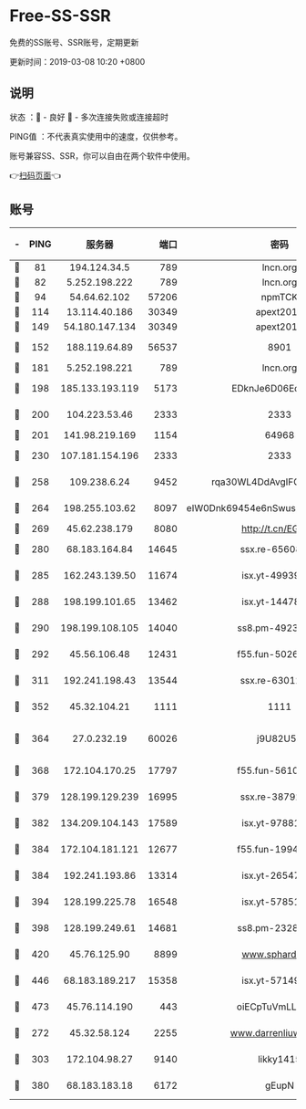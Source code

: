 # Free-SS-SSR

免费的SS账号、SSR账号，定期更新

更新时间：2019-03-08 10:20 +0800

## 说明

状态     ：🙂 - 良好 🙁 - 多次连接失败或连接超时

PING值   ：不代表真实使用中的速度，仅供参考。

账号兼容SS、SSR，你可以自由在两个软件中使用。

👉[扫码页面](https://liesauer.github.io/Free-SS-SSR/)👈

## 账号

|-|PING|服务器|端口|密码|加密方式|区域|
|:----:|:----:|:-----:|-----:|:----:|:----:|:----:|
|🙂|81|194.124.34.5|789|lncn.org|rc4|JP|
|🙂|82|5.252.198.222|789|lncn.org|rc4|JP|
|🙂|94|54.64.62.102|57206|npmTCK|rc4-md5|JP|
|🙂|114|13.114.40.186|30349|apext2019|chacha20|JP|
|🙂|149|54.180.147.134|30349|apext2019|chacha20|KR|
|🙂|152|188.119.64.89|56537|8901|aes-256-cfb|RU|
|🙂|181|5.252.198.221|789|lncn.org|rc4|JP|
|🙂|198|185.133.193.119|5173|EDknJe6D06EoWDaw|aes-256-cfb|US|
|🙂|200|104.223.53.46|2333|2333|aes-256-cfb|US|
|🙂|201|141.98.219.169|1154|64968|chacha20|US|
|🙂|230|107.181.154.196|2333|2333|aes-256-cfb|US|
|🙂|258|109.238.6.24|9452|rqa30WL4DdAvgIFG6Fs3znzTa|aes-256-cfb|FR|
|🙂|264|198.255.103.62|8097|eIW0Dnk69454e6nSwuspv9DmS201tQ0D|aes-256-cfb|US|
|🙂|269|45.62.238.179|8080|http://t.cn/EGJIyrl|rc4-md5|CA|
|🙂|280|68.183.164.84|14645|ssx.re-65608232|aes-256-cfb|US|
|🙂|285|162.243.139.50|11674|isx.yt-49939991|aes-256-cfb|US|
|🙂|288|198.199.101.65|13462|isx.yt-14478086|aes-256-cfb|US|
|🙂|290|198.199.108.105|14040|ss8.pm-49239037|aes-256-cfb|US|
|🙂|292|45.56.106.48|12431|f55.fun-50265389|aes-256-cfb|US|
|🙂|311|192.241.198.43|13544|ssx.re-63012988|aes-256-cfb|US|
|🙂|352|45.32.104.21|1111|1111|aes-256-cfb|SG|
|🙂|364|27.0.232.19|60026|j9U82U53|xchacha20-ietf-poly1305|HK|
|🙂|368|172.104.170.25|17797|f55.fun-56102907|aes-256-cfb|SG|
|🙂|379|128.199.129.239|16995|ssx.re-38792926|aes-256-cfb|SG|
|🙂|382|134.209.104.143|17589|isx.yt-97881825|aes-256-cfb|SG|
|🙂|384|172.104.181.121|12677|f55.fun-19942121|aes-256-cfb|SG|
|🙂|384|192.241.193.86|13314|isx.yt-26547627|aes-256-cfb|US|
|🙂|394|128.199.225.78|16548|isx.yt-57851820|aes-256-cfb|SG|
|🙂|398|128.199.249.61|14681|ss8.pm-23285637|aes-256-cfb|SG|
|🙂|420|45.76.125.90|8899|www.sphard.com|aes-256-cfb|AU|
|🙂|446|68.183.189.217|15358|isx.yt-57149233|aes-256-cfb|SG|
|🙂|473|45.76.114.190|443|oiECpTuVmLLxk4Ts|aes-256-cfb|AU|
|🙂|272|45.32.58.124|2255|www.darrenliuwei.com|aes-256-cfb|JP|
|🙂|303|172.104.98.27|9140|likky1415|aes-256-cfb|JP|
|🙂|380|68.183.183.18|6172|gEupN|aes-256-cfb|SG|
